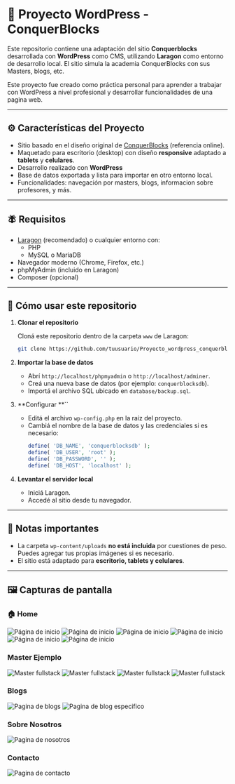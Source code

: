 # 🎷 Proyecto WordPress - ConquerBlocks

Este repositorio contiene una adaptación del sitio **Conquerblocks** desarrollada con **WordPress** como CMS, utilizando **Laragon** como entorno de desarrollo local. El sitio simula la academia ConquerBlocks con sus Masters, blogs, etc.

Este proyecto fue creado como práctica personal para aprender a trabajar con WordPress a nivel profesional y desarrollar funcionalidades de una pagina web.

---

## ⚙️ Características del Proyecto

- Sitio basado en el diseño original de [ConquerBlocks](https://www.conquerblocks.com) (referencia online).
- Maquetado para escritorio (desktop) con diseño **responsive** adaptado a **tablets** y **celulares**.
- Desarrollo realizado con **WordPress** 
- Base de datos exportada y lista para importar en otro entorno local.
- Funcionalidades: navegación por masters, blogs, informacion sobre profesores, y más.

---

## 🪰 Requisitos

- [Laragon](https://laragon.org/) (recomendado) o cualquier entorno con:
  - PHP
  - MySQL o MariaDB
- Navegador moderno (Chrome, Firefox, etc.)
- phpMyAdmin (incluido en Laragon)
- Composer (opcional)

---

## 🚀 Cómo usar este repositorio

1. **Clonar el repositorio**

   Cloná este repositorio dentro de la carpeta `www` de Laragon:

   ```bash
   git clone https://github.com/tuusuario/Proyecto_wordpress_conquerblocks.git
   ```

2. **Importar la base de datos**

   - Abrí `http://localhost/phpmyadmin` o `http://localhost/adminer`.
   - Creá una nueva base de datos (por ejemplo: `conquerblocksdb`).
   - Importá el archivo SQL ubicado en `database/backup.sql`.

3. **Configurar **``

   - Editá el archivo `wp-config.php` en la raíz del proyecto.
   - Cambiá el nombre de la base de datos y las credenciales si es necesario:
     ```php
     define( 'DB_NAME', 'conquerblocksdb' );
     define( 'DB_USER', 'root' );
     define( 'DB_PASSWORD', '' );
     define( 'DB_HOST', 'localhost' );
     ```

4. **Levantar el servidor local**

   - Iniciá Laragon.
   - Accedé al sitio desde tu navegador.

---

## 📝 Notas importantes

- La carpeta `wp-content/uploads` **no está incluida** por cuestiones de peso. Puedes agregar tus propias imágenes si es necesario.
- El sitio está adaptado para **escritorio, tablets y celulares**.

---

## 🖼️ Capturas de pantalla

### 🏠 Home
![Página de inicio](images/home1.png)
![Página de inicio](images/home2.png)
![Página de inicio](images/home3.png)
![Página de inicio](images/home4.png)
![Página de inicio](images/home5.png)
![Página de inicio](images/home6.png)

### Master Ejemplo
![Master fullstack](images/master_especifico_ejemplo.png)
![Master fullstack](images/master_especifico_ejemplo2.png)
![Master fullstack](images/master_especifico_ejemplo3.png)
![Master fullstack](images/master_especifico_ejemplo4.png)

### Blogs
![Pagina de blogs](images/blogs.png)
![Pagina de blog especifico](images/blog_especifico.png)

### Sobre Nosotros
![Pagina de nosotros](images/sobre_nosotros.png)

### Contacto
![Pagina de contacto](images/contacto.png)

